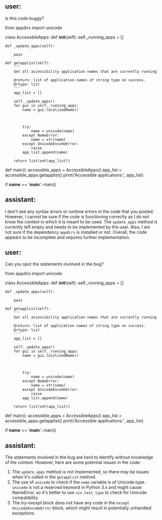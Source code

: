 ## user:
Is this code buggy?
























from appdirs import unicode


class AccessibleApps:
    def __init__(self):
        self._running_apps = []
    
    def _update_apps(self):
        
        pass
    
    def getapplist(self):
        '''
        Get all accessibility application names that are currently running

        @return: list of application names of string type on success.
        @rtype: list
        '''
        app_list = []
        
        self._update_apps()
        for gui in self._running_apps:
            name = gui.localizedName()
            
            
            
            try:
                name = unicode(name)
            except NameError:
                name = str(name)
            except UnicodeEncodeError:
                raise
            app_list.append(name)
        
        return list(set(app_list))


def main():
    accessible_apps = AccessibleApps()
    app_list = accessible_apps.getapplist()
    print('Accessible applications:', app_list)


if __name__ == '__main__':
    main()

## assistant:
I don't see any syntax errors or runtime errors in the code that you posted. However, I cannot be sure if the code is functioning correctly as I do not know the context in which it is meant to be used. The `update_apps` method is currently left empty and needs to be implemented by the user. Also, I am not sure if the dependency `appdirs` is installed or not. Overall, the code appears to be incomplete and requires further implementation.

## user:
Can you spot the statements involved in the bug?
























from appdirs import unicode


class AccessibleApps:
    def __init__(self):
        self._running_apps = []
    
    def _update_apps(self):
        
        pass
    
    def getapplist(self):
        '''
        Get all accessibility application names that are currently running

        @return: list of application names of string type on success.
        @rtype: list
        '''
        app_list = []
        
        self._update_apps()
        for gui in self._running_apps:
            name = gui.localizedName()
            
            
            
            try:
                name = unicode(name)
            except NameError:
                name = str(name)
            except UnicodeEncodeError:
                raise
            app_list.append(name)
        
        return list(set(app_list))


def main():
    accessible_apps = AccessibleApps()
    app_list = accessible_apps.getapplist()
    print('Accessible applications:', app_list)


if __name__ == '__main__':
    main()

## assistant:
The statements involved in the bug are hard to identify without knowledge of the context. However, here are some potential issues in the code:

1. The `update_apps` method is not implemented, so there may be issues when it's called in the `getapplist` method.
2. The use of `unicode` to check if the `name` variable is of Unicode type. `unicode` is not a reserved keyword in Python 3.x and might cause NameError, so it's better to use `six.text_type` to check for Unicode compatibility.
3. The try-except block does not have any code in the `except UnicodeEncodeError` block, which might result in potentially unhandled exceptions.

